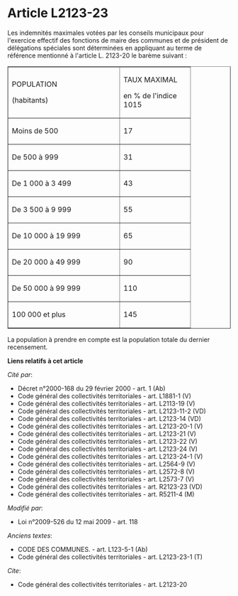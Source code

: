 # Article L2123-23

Les indemnités maximales votées par les conseils municipaux pour l'exercice effectif des fonctions de maire des communes et
de président de délégations spéciales sont déterminées en appliquant au terme de référence mentionné à l'article L. 2123-20
le barème suivant : 

<table align="center" border="1" width="378" cellpadding="0" cellspacing="0">
  <tbody>
    <tr>
      <td width="235">

POPULATION 

(habitants) 

</td>
      <td width="143">

TAUX MAXIMAL 

en % de l'indice 1015 

</td>
    </tr>
    <tr>
      <td valign="top" width="235">

Moins de 500 

</td>
      <td width="143" valign="top">

17 

</td>
    </tr>
    <tr>
      <td width="235" valign="top">

De 500 à 999 

</td>
      <td valign="top" width="143">

31 

</td>
    </tr>
    <tr>
      <td valign="top" width="235">

De 1 000 à 3 499 

</td>
      <td width="143" valign="top">

43 

</td>
    </tr>
    <tr>
      <td width="235" valign="top">

De 3 500 à 9 999 

</td>
      <td width="143" valign="top">

55 

</td>
    </tr>
    <tr>
      <td width="235" valign="top">

De 10 000 à 19 999 

</td>
      <td valign="top" width="143">

65 

</td>
    </tr>
    <tr>
      <td width="235" valign="top">

De 20 000 à 49 999 

</td>
      <td width="143" valign="top">

90 

</td>
    </tr>
    <tr>
      <td valign="top" width="235">

De 50 000 à 99 999 

</td>
      <td valign="top" width="143">

110 

</td>
    </tr>
    <tr>
      <td width="235" valign="top">

100 000 et plus 

</td>
      <td valign="top" width="143">

145 

</td>
    </tr>
  </tbody>
</table>

La population à prendre en compte est la population totale du dernier recensement.

**Liens relatifs à cet article**

_Cité par_:

  - Décret n°2000-168 du 29 février 2000 - art. 1 (Ab)
  - Code général des collectivités territoriales - art. L1881-1 (V)
  - Code général des collectivités territoriales - art. L2113-19 (V)
  - Code général des collectivités territoriales - art. L2123-11-2 (VD)
  - Code général des collectivités territoriales - art. L2123-14 (VD)
  - Code général des collectivités territoriales - art. L2123-20-1 (V)
  - Code général des collectivités territoriales - art. L2123-21 (V)
  - Code général des collectivités territoriales - art. L2123-22 (V)
  - Code général des collectivités territoriales - art. L2123-24 (V)
  - Code général des collectivités territoriales - art. L2123-24-1 (V)
  - Code général des collectivités territoriales - art. L2564-9 (V)
  - Code général des collectivités territoriales - art. L2572-8 (V)
  - Code général des collectivités territoriales - art. L2573-7 (V)
  - Code général des collectivités territoriales - art. R2123-23 (VD)
  - Code général des collectivités territoriales - art. R5211-4 (M)

_Modifié par_:

  - Loi n°2009-526 du 12 mai 2009 - art. 118

_Anciens textes_:

  - CODE DES COMMUNES. - art. L123-5-1 (Ab)
  - Code général des collectivités territoriales - art. L2123-23-1 (T)

_Cite_:

  - Code général des collectivités territoriales - art. L2123-20
